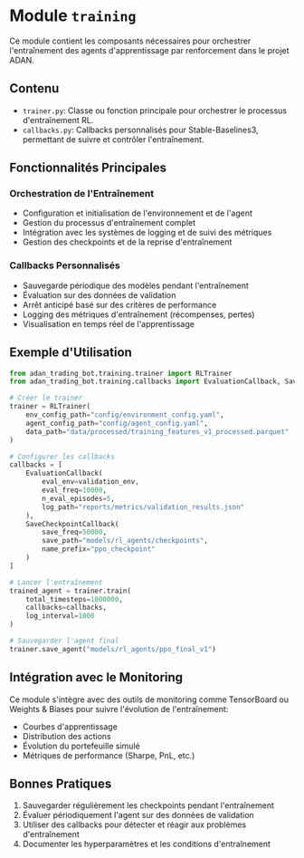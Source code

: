 # Module `training`

Ce module contient les composants nécessaires pour orchestrer l'entraînement des agents d'apprentissage par renforcement dans le projet ADAN.

## Contenu

* `trainer.py`: Classe ou fonction principale pour orchestrer le processus d'entraînement RL.
* `callbacks.py`: Callbacks personnalisés pour Stable-Baselines3, permettant de suivre et contrôler l'entraînement.

## Fonctionnalités Principales

### Orchestration de l'Entraînement
- Configuration et initialisation de l'environnement et de l'agent
- Gestion du processus d'entraînement complet
- Intégration avec les systèmes de logging et de suivi des métriques
- Gestion des checkpoints et de la reprise d'entraînement

### Callbacks Personnalisés
- Sauvegarde périodique des modèles pendant l'entraînement
- Évaluation sur des données de validation
- Arrêt anticipé basé sur des critères de performance
- Logging des métriques d'entraînement (récompenses, pertes)
- Visualisation en temps réel de l'apprentissage

## Exemple d'Utilisation

```python
from adan_trading_bot.training.trainer import RLTrainer
from adan_trading_bot.training.callbacks import EvaluationCallback, SaveCheckpointCallback

# Créer le trainer
trainer = RLTrainer(
    env_config_path="config/environment_config.yaml",
    agent_config_path="config/agent_config.yaml",
    data_path="data/processed/training_features_v1_processed.parquet"
)

# Configurer les callbacks
callbacks = [
    EvaluationCallback(
        eval_env=validation_env,
        eval_freq=10000,
        n_eval_episodes=5,
        log_path="reports/metrics/validation_results.json"
    ),
    SaveCheckpointCallback(
        save_freq=50000,
        save_path="models/rl_agents/checkpoints",
        name_prefix="ppo_checkpoint"
    )
]

# Lancer l'entraînement
trained_agent = trainer.train(
    total_timesteps=1000000,
    callbacks=callbacks,
    log_interval=1000
)

# Sauvegarder l'agent final
trainer.save_agent("models/rl_agents/ppo_final_v1")
```

## Intégration avec le Monitoring

Ce module s'intègre avec des outils de monitoring comme TensorBoard ou Weights & Biases pour suivre l'évolution de l'entraînement:
- Courbes d'apprentissage
- Distribution des actions
- Évolution du portefeuille simulé
- Métriques de performance (Sharpe, PnL, etc.)

## Bonnes Pratiques

1. Sauvegarder régulièrement les checkpoints pendant l'entraînement
2. Évaluer périodiquement l'agent sur des données de validation
3. Utiliser des callbacks pour détecter et réagir aux problèmes d'entraînement
4. Documenter les hyperparamètres et les conditions d'entraînement
